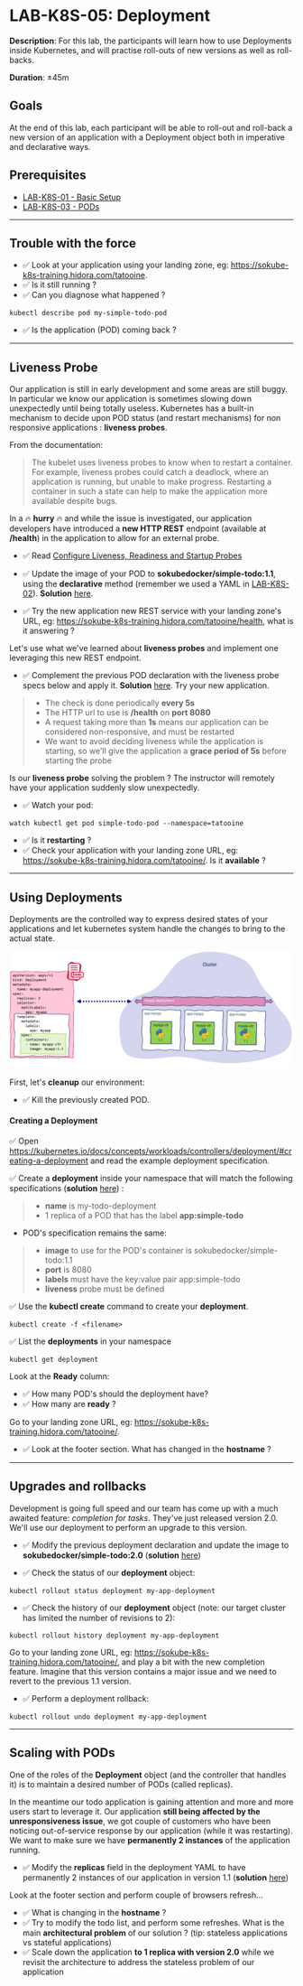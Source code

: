 

# LAB-K8S-05: Deployment

**Description**: For this lab, the participants will learn how to use Deployments inside Kubernetes, and will practise roll-outs of new versions as well as roll-backs.

**Duration**: ±45m

## Goals
At the end of this lab, each participant will be able to roll-out and roll-back a new version of an application with a Deployment object both in imperative and declarative ways.

## Prerequisites
 - [LAB-K8S-01 - Basic Setup](../LAB-K8S-01/README.MD)
 - [LAB-K8S-03 - PODs](../LAB-K8S-03/README.MD)

---

## Trouble with the force
- :white_check_mark: Look at your application using your landing zone, eg: https://sokube-k8s-training.hidora.com/tatooine.
- :white_check_mark: Is it still running ?
- :white_check_mark: Can you diagnose what happened ?
``` shell
kubectl describe pod my-simple-todo-pod
```
- :white_check_mark: Is the application (POD) coming back ?

---
## Liveness Probe
Our application is still in early development and some areas are still buggy. In particular we know our application is sometimes slowing down unexpectedly until being totally useless. Kubernetes has a built-in mechanism to decide upon POD status (and restart mechanisms) for non responsive applications : **liveness probes**.

From the documentation:
> The kubelet uses liveness probes to know when to restart a container. For example, liveness probes could catch a deadlock, where an application is running, but unable to make progress. Restarting a container in such a state can help to make the application more available despite bugs.

In a :fire: **hurry** :fire:  and while the issue is investigated, our application developers have introduced a **new HTTP REST** endpoint (available at **/health**) in the application to allow for an external probe.

- :white_check_mark: Read [Configure Liveness, Readiness and Startup Probes](https://kubernetes.io/docs/tasks/configure-pod-container/configure-liveness-readiness-startup-probes/#define-a-liveness-http-request)
- :white_check_mark: Update the image  of your POD to **sokubedocker/simple-todo:1.1**, using the **declarative** method (remember we used a YAML in [LAB-K8S-02](../LAB-K8S-02/README.MD)). **Solution** [here](./solutions/simple-todo-pod-emergency.yaml).

- :white_check_mark: Try the new application new REST service with your landing zone's URL, eg: https://sokube-k8s-training.hidora.com/tatooine/health, what is it answering ?

Let's use what we've learned about **liveness probes** and implement one leveraging this new REST endpoint.

- :white_check_mark: Complement the previous POD declaration with the liveness probe specs below and apply it. **Solution** [here](./solutions/simple-todo-pod-liveness.yaml). Try your new application.

>- The check is done periodically **every 5s**
>- The HTTP url to use is **/health** on **port 8080**
>- A request taking more than  **1s** means our application can be considered non-responsive, and must be restarted
>- We want to avoid deciding liveness while the application is starting, so we'll give the application a **grace period of 5s** before starting the probe

Is our **liveness probe** solving the problem ? The instructor will remotely have your application suddenly slow unexpectedly.

- :white_check_mark: Watch your pod:
``` shell
watch kubectl get pod simple-todo-pod --namespace=tatooine
``` 
- :white_check_mark: Is it **restarting** ?
- :white_check_mark: Check your application with your landing zone URL, eg: https://sokube-k8s-training.hidora.com/tatooine/. Is it **available** ?

---

## Using Deployments
 
Deployments are the controlled way to express desired states of your applications and let kubernetes system handle the changes to bring to the actual state.

![deployment](./img/deployment.png)

First, let's **cleanup** our environment:
- :white_check_mark: Kill the previously created POD. 

#### Creating a Deployment

:white_check_mark: Open https://kubernetes.io/docs/concepts/workloads/controllers/deployment/#creating-a-deployment and read the example deployment specification.

:white_check_mark: Create a **deployment** inside your namespace that will match the following specifications (**solution** [here](./solutions/simple-todo-pod-deployment.yaml)) :

  >  - **name** is my-todo-deployment
  > - 1 replica of a POD that has the label **app:simple-todo**
  - POD's specification remains the same:
  >  - **image** to use for the POD's container is sokubedocker/simple-todo:1.1
  >  - **port** is 8080
  >  - **labels** must have the key:value pair app:simple-todo
  >  - **liveness** probe must be defined

:white_check_mark: Use the **kubectl create** command to create your **deployment**.
``` shell
kubectl create -f <filename>
```

:white_check_mark: List the **deployments** in your namespace
``` shell
kubectl get deployment
```

Look at the **Ready** column:
- :white_check_mark: How many POD's should the deployment have?
- :white_check_mark: How many are **ready** ?

Go to your landing zone URL, eg: https://sokube-k8s-training.hidora.com/tatooine/.
  - :white_check_mark: Look at the footer section. What has changed in the **hostname** ?
----
## Upgrades and rollbacks

Development is going full speed and our team has come up with a much awaited feature: *completion for tasks*. They've just released version 2.0. We'll use our deployment to perform an upgrade to this version.

- :white_check_mark: Modify the previous deployment declaration and update the image to **sokubedocker/simple-todo:2.0** (**solution** [here](./solutions/simple-todo-pod-deployment-newfeature.yaml))

- :white_check_mark: Check the status of our **deployment** object:
``` shell
kubectl rollout status deployment my-app-deployment
``` 
- :white_check_mark: Check the history of our **deployment** object (note: our target cluster has limited the number of revisions to 2):
``` shell
kubectl rollout history deployment my-app-deployment
``` 

Go to your landing zone URL, eg: https://sokube-k8s-training.hidora.com/tatooine/, and play a bit with the new completion feature. Imagine that this version contains a major issue and we need to revert to the previous 1.1 version. 
  - :white_check_mark: Perform a deployment rollback:
``` shell
kubectl rollout undo deployment my-app-deployment
``` 
----
## Scaling with PODs

One of the roles of the **Deployment** object (and the controller that handles it) is to maintain a desired number of PODs (called replicas). 

In the meantime our todo application is gaining attention and more and more users start to leverage it. Our application **still being affected by the unresponsiveness issue**, we got couple of customers who have been noticing out-of-service response by our application (while it was restarting). We want to make sure we have **permanently 2 instances** of the application running.

- :white_check_mark: Modify the **replicas** field in the deployment YAML to have permanently 2 instances of our application in version 1.1 (**solution** [here](./solutions/simple-todo-pod-deployment-scaling.yaml))

Look at the footer section and perform couple of browsers refresh... 
- :white_check_mark: What is changing in the **hostname** ?
- :white_check_mark: Try to modify the todo list, and perform some refreshes. What is the main **architectural problem** of our solution ? (tip: stateless applications vs stateful applications)
- :white_check_mark: Scale down the application **to 1 replica with  version 2.0** while we revisit the architecture to address the stateless problem of our application

